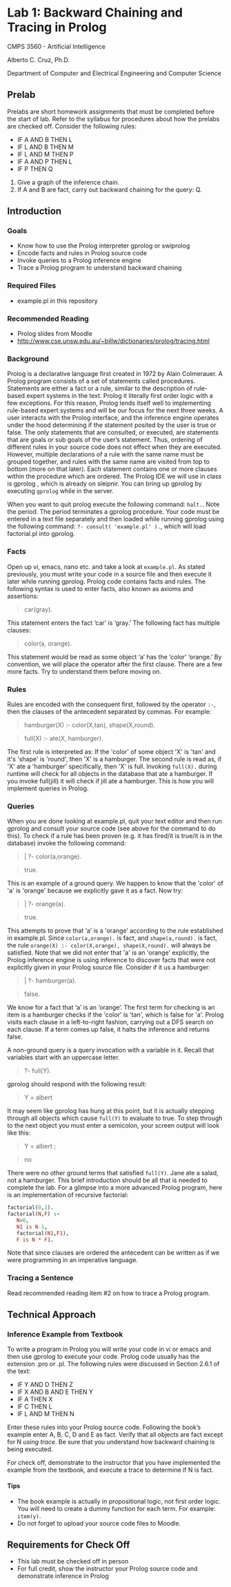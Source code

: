 # Lab 1: Backward Chaining and Tracing in Prolog

CMPS 3560 - Artificial Intelligence

Alberto C. Cruz, Ph.D.

Department of Computer and Electrical Engineering and Computer Science

## Prelab

Prelabs are short homework assignments that must be completed before the start of lab. Refer to the syllabus for procedures about how the prelabs are checked off. Consider the following rules:

* IF A AND B THEN L
* IF L AND B THEN M
* IF L AND M THEN P
* IF A AND P THEN L
* IF P THEN Q

1. Give a graph of the inference chain.
1. If A and B are fact, carry out backward chaining for the query: Q.

## Introduction

### Goals

* Know how to use the Prolog interpreter gprolog or swiprolog
*	Encode facts and rules in Prolog source code
*	Invoke queries to a Prolog inference engine
*	Trace a Prolog program to understand backward chaining

### Required Files

* example.pl in this repository

### Recommended Reading

* Prolog slides from Moodle
* http://www.cse.unsw.edu.au/~billw/dictionaries/prolog/tracing.html 

### Background

Prolog is a declarative language first created in 1972 by Alain Colmerauer. A Prolog program consists of a set of statements called procedures. Statements are either a fact or a rule, similar to the description of rule-based expert systems in the text. Prolog it literally first order logic with a few exceptions. For this reason, Prolog lends itself well to implementing rule-based expert systems and will be our focus for the next three weeks. A user interacts with the Prolog interface, and the inference engine operates under the hood determining if the statement posited by the user is true or false. The only statements that are consulted, or executed, are statements that are goals or sub goals of the user’s statement. Thus, ordering of different rules in your source code does not effect when they are executed. However, multiple declarations of a rule with the same name must be grouped together, and rules with the same name are visited from top to bottom (more on that later). Each statement contains one or more clauses within the procedure which are ordered. The Prolog IDE we will use in class is gprolog , which is already on sleipnir. You can bring up gprolog by executing `gprolog` while in the server.

When you want to quit prolog execute the following command: `halt.`. Note the period. The period terminates a gprolog procedure. Your code must be entered in a text file separately and then loaded while running gprolog using the following command: `?- consult( 'example.pl' ).`, which will load factorial.pl into gprolog.

### Facts

Open up vi, emacs, nano etc. and take a look at `example.pl`. As stated previously, you must write your code in a source file and then execute it later while running gprolog. Prolog code contains facts and rules. The following syntax is used to enter facts, also known as axioms and assertions:

> car(gray).

This statement enters the fact ‘car’ is ‘gray.’ The following fact has multiple clauses: 

> color(a, orange).

This statement would be read as some object ‘a’ has the ‘color’ ‘orange.’ By convention, we will place the operator after the first clause. There are a few more facts. Try to understand them before moving on.

### Rules

Rules are encoded with the consequent first, followed by the operator `:-`, then the clauses of the antecedent separated by commas. For example:

> hamburger(X) :- color(X,tan), shape(X,round).

> full(X) :- ate(X, hamburger).
  
The first rule is interpreted as: If the 'color' of some object 'X' is 'tan' and it's 'shape' is 'round', then 'X' is a hamburger. The second rule is read as, if 'X' ate a 'hamburger' specifically, then 'X' is full. Invoking `full(X).` during runtime will check for all objects in the database that ate a hamburger. If you invoke full(jill) it will check if jill ate a hamburger. This is how you will implement queries in Prolog.

### Queries

When you are done looking at example.pl, quit your text editor and then run gprolog and consult your source code (see above for the command to do this). To check if a rule has been proven (e.g. it has fired/it is true/it is in the database) invoke the following command:

> | ?- color(a,orange).

> true.

This is an example of a ground query. We happen to know that the 'color' of 'a' is 'orange' because we explicitly gave it as a fact. Now try:

> | ?- orange(a).

> true.

This attempts to prove that ‘a’ is a 'orange’ according to the rule established in example.pl. Since `color(a,orange).` is fact, and `shape(a,round).` is fact, the rule `orange(X) :- color(X,orange), shape(X,round).` will always be satisfied. Note that we did not enter that 'a' is an 'orange' explicitly, the Prolog inference engine is using inference to discover facts that were not explicitly given in your Prolog source file. Consider if it us a hamburger: 

> | ?- hamburger(a).

> false.

We know for a fact that ‘a’ is an ‘orange’. The first term for checking is an item is a hamburger checks if the 'color' is 'tan', which is false for 'a'. Prolog visits each clause in a left-to-right fashion, carrying out a DFS search on each clause. If a term comes up false, it halts the inference and returns false. 

A non-ground query is a query invocation with a variable in it. Recall that variables start with an uppercase letter. 

> ?- full(Y).

gprolog should respond with the following result: 

> Y = albert 

It may seem like gprolog has hung at this point, but it is actually stepping through all objects which cause `full(Y)` to evaluate to true. To step through to the next object you must enter a semicolon, your screen output will look like this: 

> Y = albert ;

> no

There were no other ground terms that satisfied `full(Y)`. Jane ate a salad, not a hamburger. This brief introduction should be all that is needed to complete the lab. For a glimpse into a more advanced Prolog program, here is an implementation of recursive factorial:

```prolog
factorial(0,1). 
factorial(N,F) :-  
   N>0,
   N1 is N-1,
   factorial(N1,F1),
   F is N * F1.
```

Note that since clauses are ordered the antecedent can be written as if we were programming in an imperative language.

### Tracing a Sentence

Read recommended reading item #2 on how to trace a Prolog program.

## Technical Approach

### Inference Example from Textbook

To write a program in Prolog you will write your code in vi or emacs and then use gprolog to execute your code. Prolog code usually has the extension .pro or .pl. The following rules were discussed in Section 2.6.1 of the text:

* IF Y AND D THEN Z
* IF X AND B AND E THEN Y
* IF A THEN X
* IF C THEN L
* IF L AND M THEN N

Enter these rules into your Prolog source code. Following the book’s example enter A, B, C, D and E as fact. Verify that all objects are fact except for N *using trace*. Be sure that you understand how backward chaining is being executed.

For check off, demonstrate to the instructor that you have implemented the example from the textbook, and execute a trace to determine if N is fact.

#### Tips

* The book example is actually in propositional logic, not first order logic. You will need to create a dummy function for each term. For example: `item(y)`.
* Do not forget to upload your source code files to Moodle.

## Requirements for Check Off

* This lab must be checked off in person
* For full credit, show the instructor your Prolog source code and demonstrate inference in Prolog
